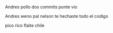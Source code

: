 Andres pollo dos commits ponte vio

Andres weno pal nelson te hechaste todo el codigo

pico rico flaite chile